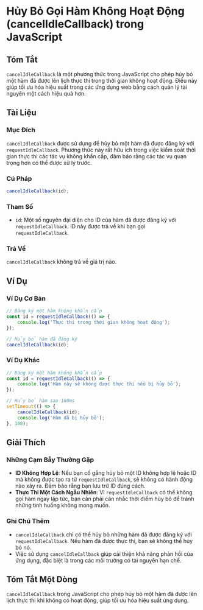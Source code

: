 <!--
Meta Description: # Hủy Bỏ Gọi Hàm Không Hoạt Động (cancelIdleCallback) trong JavaScript ## Tóm Tắt `cancelIdleCallback` là một phương thức trong JavaScript cho phép hủ...
Meta Keywords: không, hàm, hủy, một, được
-->

# Hủy Bỏ Gọi Hàm Không Hoạt Động (cancelIdleCallback) trong JavaScript

## Tóm Tắt
`cancelIdleCallback` là một phương thức trong JavaScript cho phép hủy bỏ một hàm đã được lên lịch thực thi trong thời gian không hoạt động. Điều này giúp tối ưu hóa hiệu suất trong các ứng dụng web bằng cách quản lý tài nguyên một cách hiệu quả hơn.

## Tài Liệu
### Mục Đích
`cancelIdleCallback` được sử dụng để hủy bỏ một hàm đã được đăng ký với `requestIdleCallback`. Phương thức này rất hữu ích trong việc kiểm soát thời gian thực thi các tác vụ không khẩn cấp, đảm bảo rằng các tác vụ quan trọng hơn có thể được xử lý trước.

### Cú Pháp
```javascript
cancelIdleCallback(id);
```

### Tham Số
- `id`: Một số nguyên đại diện cho ID của hàm đã được đăng ký với `requestIdleCallback`. ID này được trả về khi bạn gọi `requestIdleCallback`.

### Trả Về
`cancelIdleCallback` không trả về giá trị nào.

## Ví Dụ
### Ví Dụ Cơ Bản
```javascript
// Đăng ký một hàm không khẩn cấp
const id = requestIdleCallback(() => {
    console.log('Thực thi trong thời gian không hoạt động');
});

// Hủy bỏ hàm đã đăng ký
cancelIdleCallback(id);
```

### Ví Dụ Khác
```javascript
// Đăng ký một hàm không khẩn cấp
const id = requestIdleCallback(() => {
    console.log('Hàm này sẽ không được thực thi nếu bị hủy bỏ');
});

// Hủy bỏ hàm sau 100ms
setTimeout(() => {
    cancelIdleCallback(id);
    console.log('Hàm đã bị hủy bỏ');
}, 100);
```

## Giải Thích
### Những Cạm Bẫy Thường Gặp
- **ID Không Hợp Lệ**: Nếu bạn cố gắng hủy bỏ một ID không hợp lệ hoặc ID mà không được tạo ra từ `requestIdleCallback`, sẽ không có hành động nào xảy ra. Đảm bảo rằng bạn lưu trữ ID đúng cách.
- **Thực Thi Một Cách Ngẫu Nhiên**: Vì `requestIdleCallback` có thể không gọi hàm ngay lập tức, bạn cần phải cân nhắc thời điểm hủy bỏ để tránh những tình huống không mong muốn.

### Ghi Chú Thêm
- `cancelIdleCallback` chỉ có thể hủy bỏ những hàm đã được đăng ký với `requestIdleCallback`. Nếu hàm đã được thực thi, bạn sẽ không thể hủy bỏ nó.
- Việc sử dụng `cancelIdleCallback` giúp cải thiện khả năng phản hồi của ứng dụng, đặc biệt là trong các môi trường có tài nguyên hạn chế.

## Tóm Tắt Một Dòng
`cancelIdleCallback` trong JavaScript cho phép hủy bỏ một hàm đã được lên lịch thực thi khi không có hoạt động, giúp tối ưu hóa hiệu suất ứng dụng.